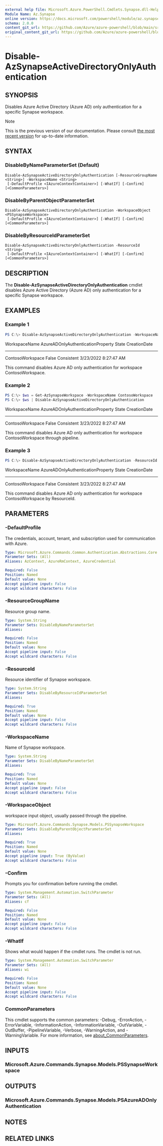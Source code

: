 ```yaml
---
external help file: Microsoft.Azure.PowerShell.Cmdlets.Synapse.dll-Help.xml
Module Name: Az.Synapse
online version: https://docs.microsoft.com/powershell/module/az.synapse/disable-azsynapseactivedirectoryonlyauthentication
schema: 2.0.0
content_git_url: https://github.com/Azure/azure-powershell/blob/main/src/Synapse/Synapse/help/Disable-AzSynapseActiveDirectoryOnlyAuthentication.md
original_content_git_url: https://github.com/Azure/azure-powershell/blob/main/src/Synapse/Synapse/help/Disable-AzSynapseActiveDirectoryOnlyAuthentication.md
---
```


# Disable-AzSynapseActiveDirectoryOnlyAuthentication

## SYNOPSIS
Disables Azure Active Directory (Azure AD) only authentication for a specific Synapse workspace.

> [!NOTE]
>This is the previous version of our documentation. Please consult [the most recent version](/powershell/module/az.synapse/disable-azsynapseactivedirectoryonlyauthentication) for up-to-date information.

## SYNTAX

### DisableByNameParameterSet (Default)
```
Disable-AzSynapseActiveDirectoryOnlyAuthentication [-ResourceGroupName <String>] -WorkspaceName <String>
 [-DefaultProfile <IAzureContextContainer>] [-WhatIf] [-Confirm] [<CommonParameters>]
```

### DisableByParentObjectParameterSet
```
Disable-AzSynapseActiveDirectoryOnlyAuthentication -WorkspaceObject <PSSynapseWorkspace>
 [-DefaultProfile <IAzureContextContainer>] [-WhatIf] [-Confirm] [<CommonParameters>]
```

### DisableByResourceIdParameterSet
```
Disable-AzSynapseActiveDirectoryOnlyAuthentication -ResourceId <String>
 [-DefaultProfile <IAzureContextContainer>] [-WhatIf] [-Confirm] [<CommonParameters>]
```

## DESCRIPTION
The **Disable-AzSynapseActiveDirectoryOnlyAuthentication** cmdlet disables Azure Active Directory (Azure AD) only authentication for a specific Synapse workspace.

## EXAMPLES

### Example 1
```powershell
PS C:\> Disable-AzSynapseActiveDirectoryOnlyAuthentication -WorkspaceName ContosoWorkspace
```

WorkspaceName     AzureADOnlyAuthenticationProperty State      CreationDate
-------------     --------------------------------- -----      ------------
ContosoWorkspace                              False Consistent 3/23/2022 8:27:47 AM

This command disables Azure AD only authentication for workspace ContosoWorkspace.

### Example 2
```powershell
PS C:\> $ws = Get-AzSynapseWorkspace -WorkspaceName ContosoWorkspace
PS C:\> $ws | Disable-AzSynapseActiveDirectoryOnlyAuthentication
```

WorkspaceName     AzureADOnlyAuthenticationProperty State      CreationDate
-------------     --------------------------------- -----      ------------
ContosoWorkspace                              False Consistent 3/23/2022 8:27:47 AM

This command disables Azure AD only authentication for workspace ContosoWorkspace through pipeline.

### Example 3
```powershell
PS C:\> Disable-AzSynapseActiveDirectoryOnlyAuthentication -ResourceId /subscriptions/21686af7-58ec-4f4d-9c68-f431f4db4edd/resourceGroups/ContosoResourceGroup/providers/Microsoft.Synapse/workspaces/ContosoWorkspace
```

WorkspaceName     AzureADOnlyAuthenticationProperty State      CreationDate
-------------     --------------------------------- -----      ------------
ContosoWorkspace                              False Consistent 3/23/2022 8:27:47 AM

This command disables Azure AD only authentication for workspace ContosoWorkspace by ResourceId.

## PARAMETERS

### -DefaultProfile
The credentials, account, tenant, and subscription used for communication with Azure.

```yaml
Type: Microsoft.Azure.Commands.Common.Authentication.Abstractions.Core.IAzureContextContainer
Parameter Sets: (All)
Aliases: AzContext, AzureRmContext, AzureCredential

Required: False
Position: Named
Default value: None
Accept pipeline input: False
Accept wildcard characters: False
```

### -ResourceGroupName
Resource group name.

```yaml
Type: System.String
Parameter Sets: DisableByNameParameterSet
Aliases:

Required: False
Position: Named
Default value: None
Accept pipeline input: False
Accept wildcard characters: False
```

### -ResourceId
Resource identifier of Synapse workspace.

```yaml
Type: System.String
Parameter Sets: DisableByResourceIdParameterSet
Aliases:

Required: True
Position: Named
Default value: None
Accept pipeline input: False
Accept wildcard characters: False
```

### -WorkspaceName
Name of Synapse workspace.

```yaml
Type: System.String
Parameter Sets: DisableByNameParameterSet
Aliases:

Required: True
Position: Named
Default value: None
Accept pipeline input: False
Accept wildcard characters: False
```

### -WorkspaceObject
workspace input object, usually passed through the pipeline.

```yaml
Type: Microsoft.Azure.Commands.Synapse.Models.PSSynapseWorkspace
Parameter Sets: DisableByParentObjectParameterSet
Aliases:

Required: True
Position: Named
Default value: None
Accept pipeline input: True (ByValue)
Accept wildcard characters: False
```

### -Confirm
Prompts you for confirmation before running the cmdlet.

```yaml
Type: System.Management.Automation.SwitchParameter
Parameter Sets: (All)
Aliases: cf

Required: False
Position: Named
Default value: None
Accept pipeline input: False
Accept wildcard characters: False
```

### -WhatIf
Shows what would happen if the cmdlet runs.
The cmdlet is not run.

```yaml
Type: System.Management.Automation.SwitchParameter
Parameter Sets: (All)
Aliases: wi

Required: False
Position: Named
Default value: None
Accept pipeline input: False
Accept wildcard characters: False
```

### CommonParameters
This cmdlet supports the common parameters: -Debug, -ErrorAction, -ErrorVariable, -InformationAction, -InformationVariable, -OutVariable, -OutBuffer, -PipelineVariable, -Verbose, -WarningAction, and -WarningVariable. For more information, see [about_CommonParameters](http://go.microsoft.com/fwlink/?LinkID=113216).

## INPUTS

### Microsoft.Azure.Commands.Synapse.Models.PSSynapseWorkspace

## OUTPUTS

### Microsoft.Azure.Commands.Synapse.Models.PSAzureADOnlyAuthentication

## NOTES

## RELATED LINKS
